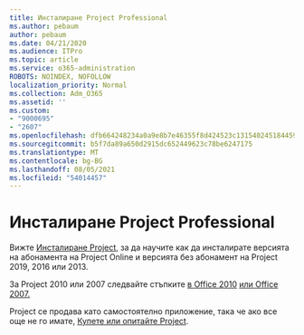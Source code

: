 ```yaml
---
title: Инсталиране Project Professional
ms.author: pebaum
author: pebaum
ms.date: 04/21/2020
ms.audience: ITPro
ms.topic: article
ms.service: o365-administration
ROBOTS: NOINDEX, NOFOLLOW
localization_priority: Normal
ms.collection: Adm_O365
ms.assetid: ''
ms.custom:
- "9000695"
- "2607"
ms.openlocfilehash: dfb664248234a0a9e8b7e46355f8d424523c131540245184459556dc100a4924
ms.sourcegitcommit: b5f7da89a650d2915dc652449623c78be6247175
ms.translationtype: MT
ms.contentlocale: bg-BG
ms.lasthandoff: 08/05/2021
ms.locfileid: "54014457"
---
```

# <a name="install-project-professional"></a>Инсталиране Project Professional

Вижте [Инсталиране Project,](https://support.office.com/article/install-project-7059249b-d9fe-4d61-ab96-5c5bf435f281) за да научите как да инсталирате версията на абонамента на Project Online и версията без абонамент на Project 2019, 2016 или 2013. 

За Project 2010 или 2007 следвайте стъпките [в Office 2010](https://support.office.com/article/install-office-2010-1b8f3c9b-bdd2-4a4f-8c88-aa756546529d) [или Office 2007.](https://support.office.com/article/install-office-2007-88a8e329-3335-4f82-abb2-ecea3e319657) 

Project се продава като самостоятелно приложение, така че ако все още не го имате, [Купете или опитайте Project](https://www.microsoft.com/evalcenter/evaluate-project). 





